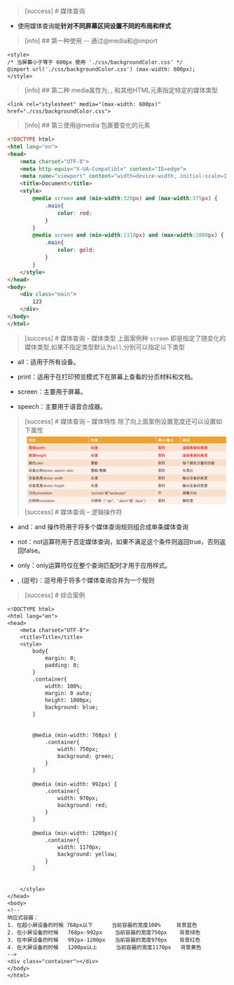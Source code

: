 >[success] # 媒体查询
* 使用媒体查询能**针对不同屏幕区间设置不同的布局和样式**

>[info] ## 第一种使用 -- 通过@media和@import
~~~
<style>
/* 当屏幕小于等于 600px 使用 './css/backgroundColor.css' */
@import url('./css/backgroundColor.css') (max-width: 600px);
</style>
~~~
>[info] ## 第二种 media属性为, , 和其他HTML元素指定特定的媒体类型
~~~
<link rel="stylesheet" media="(max-width: 600px)" href="./css/backgroundColor.css">
~~~
>[info] ## 第三使用@media 包裹要变化的元素 
~~~html
<!DOCTYPE html>
<html lang="en">
<head>
	<meta charset="UTF-8">
	<meta http-equiv="X-UA-Compatible" content="IE=edge">
	<meta name="viewport" content="width=device-width, initial-scale=1.0">
	<title>Document</title>
	<style>
		@media screen and (min-width:320px) and (max-width:375px) {
			.main{
				color: red;
			}
		}
		@media screen and (min-width:1110px) and (max-width:1800px) {
			.main{
				color: gold;
			}
		}
	</style>
</head>
<body>
	<div class="main">
		123
	</div>
</body>
</html>
~~~
>[success] # 媒体查询 - 媒体类型
上面案例种 `screen` 即是指定了随变化的媒体类型,如果不指定类型默认为`all`,分别可以指定以下类型
*  all：适用于所有设备。

* print：适用于在打印预览模式下在屏幕上查看的分页材料和文档。

* screen：主要用于屏幕。

* speech：主要用于语音合成器。
>[success] # 媒体查询 – 媒体特性
除了向上面案例设置宽度还可以设置如下属性
![](images/screenshot_1653806248896.png)
>[success] # 媒体查询 – 逻辑操作符
* and：and 操作符用于将多个媒体查询规则组合成单条媒体查询

* not：not运算符用于否定媒体查询，如果不满足这个条件则返回true，否则返回false。

* only：only运算符仅在整个查询匹配时才用于应用样式。

* , (逗号)：逗号用于将多个媒体查询合并为一个规则

>[success] # 综合案例
~~~
<!DOCTYPE html>
<html lang="en">
<head>
    <meta charset="UTF-8">
    <title>Title</title>
    <style>
        body{
            margin: 0;
            padding: 0;
        }
        .container{
            width: 100%;
            margin: 0 auto;
            height: 1000px;
            background: blue;
        }


        @media (min-width: 768px) {
            .container{
                width: 750px;
                background: green;
            }
        }

        @media (min-width: 992px) {
            .container{
                width: 970px;
                background: red;
            }
        }

        @media (min-width: 1200px){
            .container{
                width: 1170px;
                background: yellow;
            }
        }


    </style>
</head>
<body>
<!--
响应式容器：
1. 在超小屏设备的时候 768px以下      当前容器的宽度100%     背景蓝色
2. 在小屏设备的时候   768px-992px    当前容器的宽度750px    背景绿色
3. 在中屏设备的时候   992px-1200px   当前容器的宽度970px    背景红色
4. 在大屏设备的时候   1200px以上      当前容器的宽度1170px   背景黄色
-->
<div class="container"></div>
</body>
</html>
~~~